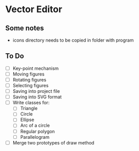 # Vector Editor
## Some notes
* icons directory needs to be copied in folder with program
## To Do
- [ ] Key-point mechanism
- [ ] Moving figures
- [ ] Rotating figures
- [ ] Selecting figures
- [ ] Saving into project file
- [ ] Saving into SVG format
- [ ] Write classes for:
    - [ ] Triangle
    - [ ] Circle
    - [ ] Ellipse
    - [ ] Arc of a circle
    - [ ] Regular polygon
    - [ ] Parallelogram
- [ ] Merge two prototypes of draw method
